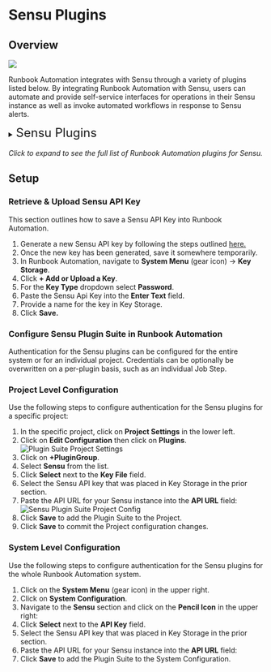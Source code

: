 # Sensu Plugins

## Overview

![](/assets/img/sensu-logo.png)

Runbook Automation integrates with Sensu through a variety of plugins listed below.
By integrating Runbook Automation with Sensu, users can automate and provide self-service interfaces for operations in their Sensu instance
as well as invoke automated workflows in response to Sensu alerts.

<details><summary> <font size="5">Sensu Plugins</font>
</summary>

|Plugin Name| Plugin Type| Description|
|:---------------------------------------------------------|:---------------------------------------------------------:|:---------------------------------------------------------|
|[**Get Check Info**](/manual/jobs/job-plugins/node-steps/sensu.md#sensu-get-check-info)|Node Step|Get Check info from an Entity.|
|[**Create Silence Entry**](/manual/jobs/job-plugins/node-steps/sensu.md#sensu-create-silence-entry)|Node Step|Create a Silence for a check of a selected entity.|
|[**Delete Silence Entry**](/manual/jobs/job-plugins/node-steps/sensu.md#sensu-delete-silence-entry)|Node Step|Delete a Silence for a check of a selected entity.|
|[**Create Event**](/manual/jobs/job-plugins/node-steps/sensu.md#sensu-event-create)|Node Step|Create a new Sensu event.|
|[**Run Ad Hoc Check**](/manual/jobs/job-plugins/node-steps/sensu.md#sensu-run-ad-hoc-check)|Node Step|Create an Ad Hoc Check Execution Request.|
|[**Create Check**](/manual/jobs/job-plugins/workflow-steps/sensu.md#sensu-check-create)|Workflow Step|Create a new Check.|
|[**Delete a Silence Check**](/manual/jobs/job-plugins/workflow-steps/sensu.md#sensu-delete-silence)|Workflow Step|Delete a Silence for a check of a selected entity.|
|[**Create a Silence Entry**](/manual/jobs/job-plugins/workflow-steps/sensu.md#sensu-create-silence-entry)|Workflow Step|Create a Silence for a check of a selected entity.|
|[**Sensu Node Source**](/manual/projects/resource-model-sources/sensu.md#sensu-node-source)|Node Source|Populate node inventory with hosts from Sensu.|
|[**Node Health Check**](/manual/healthcheckplugins/sensu.md#sensu-health-check-enterprise)|Health Check|Display node health based on host health in Sensu.|

</details>
<br>
<em>Click to expand to see the full list of Runbook Automation plugins for Sensu.</em>

## Setup

### Retrieve & Upload Sensu API Key

This section outlines how to save a Sensu API Key into Runbook Automation.

1. Generate a new Sensu API key by following the steps outlined [here.](https://docs.sensu.io/sensu-go/latest/api/core/apikeys/#create-a-new-api-key)
2. Once the new key has been generated, save it somewhere temporarily. 
3. In Runbook Automation, navigate to **System Menu** (gear icon) -> **Key Storage**.
4. Click **+ Add or Upload a Key**.
5. For the **Key Type** dropdown select **Password**.
6. Paste the Sensu Api Key into the **Enter Text** field.
7. Provide a name for the key in Key Storage. 
8. Click **Save.**

### Configure Sensu Plugin Suite in Runbook Automation

Authentication for the Sensu plugins can be configured for the entire system or for an individual project.
Credentials can be optionally be overwritten on a per-plugin basis, such as an individual Job Step.

### Project Level Configuration
Use the following steps to configure authentication for the Sensu plugins for a specific project:

1. In the specific project, click on **Project Settings** in the lower left.
2. Click on **Edit Configuration** then click on **Plugins**.
   ![Plugin Suite Project Settings](/assets/img/plugin-groups-project-settings.png)<br>
3. Click on **+PluginGroup**.
4. Select **Sensu** from the list.
5. Click **Select** next to the **Key File** field.
6. Select the Sensu API key that was placed in Key Storage in the prior section.
7. Paste the API URL for your Sensu instance into the **API URL** field:
    ![Sensu Plugin Suite Project Config](/assets/img/sensu-pluginsgroup-project.png)<br>
8. Click **Save** to add the Plugin Suite to the Project.
9. Click **Save** to commit the Project configuration changes.

### System Level Configuration

Use the following steps to configure authentication for the Sensu plugins for the whole Runbook Automation system.

1. Click on the **System Menu** (gear icon) in the upper right.
2. Click on **System Configuration**.
3. Navigate to the **Sensu** section and click on the **Pencil Icon** in the upper right:
4. Click **Select** next to the **API Key** field. 
5. Select the Sensu API key that was placed in Key Storage in the prior section.
6. Paste the API URL for your Sensu instance into the **API URL** field:
7. Click **Save** to add the Plugin Suite to the System Configuration.